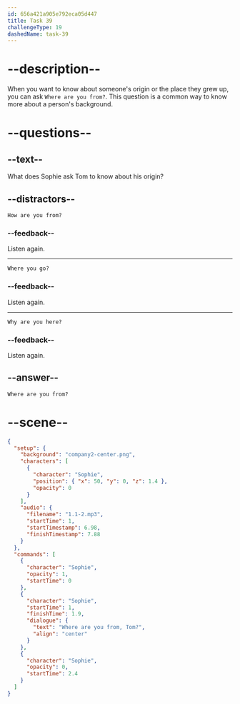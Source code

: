 ```yaml
---
id: 656a421a905e792eca05d447
title: Task 39
challengeType: 19
dashedName: task-39
---
```


<!--
AUDIO REFERENCE:
Sophie: Oh, hi Tom! I'm Sophie. I'm a developer. Where are you from, Tom?
-->

# --description--

When you want to know about someone's origin or the place they grew up, you can ask `Where are you from?`. This question is a common way to know more about a person's background.

# --questions--

## --text--

What does Sophie ask Tom to know about his origin?

## --distractors--

`How are you from?`

### --feedback--

Listen again.

---

`Where you go?`

### --feedback--

Listen again.

---

`Why are you here?`

### --feedback--

Listen again.

## --answer--

`Where are you from?`

# --scene--

```json
{
  "setup": {
    "background": "company2-center.png",
    "characters": [
      {
        "character": "Sophie",
        "position": { "x": 50, "y": 0, "z": 1.4 },
        "opacity": 0
      }
    ],
    "audio": {
      "filename": "1.1-2.mp3",
      "startTime": 1,
      "startTimestamp": 6.98,
      "finishTimestamp": 7.88
    }
  },
  "commands": [
    {
      "character": "Sophie",
      "opacity": 1,
      "startTime": 0
    },
    {
      "character": "Sophie",
      "startTime": 1,
      "finishTime": 1.9,
      "dialogue": {
        "text": "Where are you from, Tom?",
        "align": "center"
      }
    },
    {
      "character": "Sophie",
      "opacity": 0,
      "startTime": 2.4
    }
  ]
}
```

